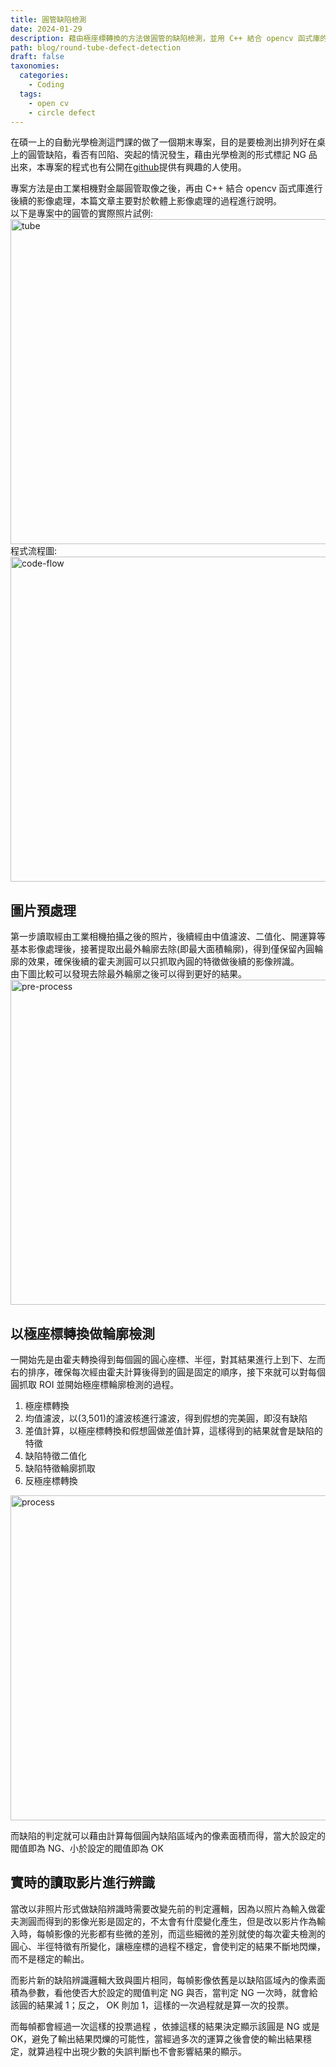 ```yaml
---
title: 圓管缺陷檢測
date: 2024-01-29
description: 藉由極座標轉換的方法做圓管的缺陷檢測，並用 C++ 結合 opencv 函式庫的方式實現
path: blog/round-tube-defect-detection
draft: false
taxonomies:
  categories: 
    - Coding
  tags: 
    - open cv
    - circle defect
---
```

在碩一上的自動光學檢測這門課的做了一個期末專案，目的是要檢測出排列好在桌上的圓管缺陷，看否有凹陷、突起的情況發生，藉由光學檢測的形式標記 NG 品出來，本專案的程式也有公開在[github](https://github.com/ming0071/112-1_AOI-final-project)提供有興趣的人使用。

專案方法是由工業相機對金屬圓管取像之後，再由 C++ 結合 opencv 函式庫進行後續的影像處理，本篇文章主要對於軟體上影像處理的過程進行說明。<br>
以下是專案中的圓管的實際照片試例:<br>
<a href="/site/images/blog/AOI-tube.png" data-fancybox data-caption="tube">
  <img src="/site/images/blog/AOI-tube.png" loading="lazy" alt="tube" width="520"/>
</a><br>
程式流程圖:<br>
<a href="/site/images/blog/AOI-code-flow.png" data-fancybox data-caption="code-flow">
  <img src="/site/images/blog/AOI-code-flow.png" loading="lazy" alt="code-flow" width="520"/>
</a><br>

## 圖片預處理

第一步讀取經由工業相機拍攝之後的照片，後續經由中值濾波、二值化、開運算等基本影像處理後，接著提取出最外輪廓去除(即最大面積輪廓)，得到僅保留內圓輪廓的效果，確保後續的霍夫測圓可以只抓取內圓的特徵做後續的影像辨識。<br>
由下圖比較可以發現去除最外輪廓之後可以得到更好的結果。
<a href="/site/images/blog/AOI-pre-process.png" data-fancybox data-caption="pre-process">
  <img src="/site/images/blog/AOI-pre-process.png" loading="lazy" alt="pre-process" width="520"/>
</a><br>

## 以極座標轉換做輪廓檢測

一開始先是由霍夫轉換得到每個圓的圓心座標、半徑，對其結果進行上到下、左而右的排序，確保每次經由霍夫計算後得到的圓是固定的順序，接下來就可以對每個圓抓取 ROI 並開始極座標輪廓檢測的過程。<br>
1. 極座標轉換
2. 均值濾波，以(3,501)的濾波核進行濾波，得到假想的完美圓，即沒有缺陷
3. 差值計算，以極座標轉換和假想圓做差值計算，這樣得到的結果就會是缺陷的特徵
4. 缺陷特徵二值化
5. 缺陷特徵輪廓抓取
6. 反極座標轉換

<a href="/site/images/blog/AOI-process.png" data-fancybox data-caption="process">
  <img src="/site/images/blog/AOI-process.png" loading="lazy" alt="process" width="520" />
</a>

而缺陷的判定就可以藉由計算每個圓內缺陷區域內的像素面積而得，當大於設定的閥值即為 NG、小於設定的閥值即為 OK

## 實時的讀取影片進行辨識

當改以非照片形式做缺陷辨識時需要改變先前的判定邏輯，因為以照片為輸入做霍夫測圓而得到的影像光影是固定的，不太會有什麼變化產生，但是改以影片作為輸入時，每幀影像的光影都有些微的差別，而這些細微的差別就使的每次霍夫檢測的圓心、半徑特徵有所變化，讓極座標的過程不穩定，會使判定的結果不斷地閃爍，而不是穩定的輸出。

而影片新的缺陷辨識邏輯大致與圖片相同，每幀影像依舊是以缺陷區域內的像素面積為參數，看他使否大於設定的閥值判定 NG 與否，當判定 NG 一次時，就會給該圓的結果減 1；反之， OK 則加 1，這樣的一次過程就是算一次的投票。

而每幀都會經過一次這樣的投票過程 ，依據這樣的結果決定顯示該圓是 NG 或是 OK，避免了輸出結果閃爍的可能性，當經過多次的運算之後會使的輸出結果穩定，就算過程中出現少數的失誤判斷也不會影響結果的顯示。